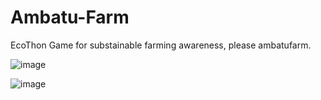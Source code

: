 # Ambatu-Farm

EcoThon Game for substainable farming awareness, please ambatufarm.

![image](https://github.com/BingChillz/ambatufarm/assets/146423397/44116795-e3a5-489a-b0ce-e9563a397f4e)

![image](https://github.com/BingChillz/ambatufarm/assets/146423397/f294979f-ced5-4fa2-8e99-1783b82a6daf)
